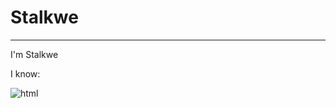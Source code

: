 # Stalkwe
--------------------
I'm Stalkwe

I know:



![html](https://user-images.githubusercontent.com/78265561/107143559-051eff00-6936-11eb-80a2-05c0c1af0b4f.png)
